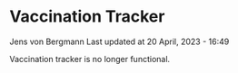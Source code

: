 Vaccination Tracker
================
Jens von Bergmann
Last updated at 20 April, 2023 - 16:49

Vaccination tracker is no longer functional.
